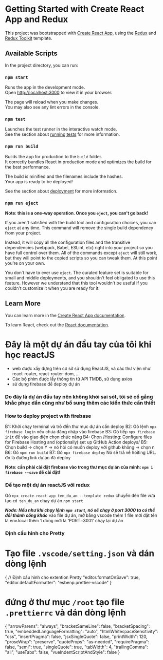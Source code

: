 # Getting Started with Create React App and Redux

This project was bootstrapped with [Create React App](https://github.com/facebook/create-react-app), using the [Redux](https://redux.js.org/) and [Redux Toolkit](https://redux-toolkit.js.org/) template.

## Available Scripts

In the project directory, you can run:

### `npm start`

Runs the app in the development mode.\
Open [http://localhost:3000](http://localhost:3000) to view it in your browser.

The page will reload when you make changes.\
You may also see any lint errors in the console.

### `npm test`

Launches the test runner in the interactive watch mode.\
See the section about [running tests](https://facebook.github.io/create-react-app/docs/running-tests) for more information.

### `npm run build`

Builds the app for production to the `build` folder.\
It correctly bundles React in production mode and optimizes the build for the best performance.

The build is minified and the filenames include the hashes.\
Your app is ready to be deployed!

See the section about [deployment](https://facebook.github.io/create-react-app/docs/deployment) for more information.

### `npm run eject`

**Note: this is a one-way operation. Once you `eject`, you can't go back!**

If you aren't satisfied with the build tool and configuration choices, you can `eject` at any time. This command will remove the single build dependency from your project.

Instead, it will copy all the configuration files and the transitive dependencies (webpack, Babel, ESLint, etc) right into your project so you have full control over them. All of the commands except `eject` will still work, but they will point to the copied scripts so you can tweak them. At this point you're on your own.

You don't have to ever use `eject`. The curated feature set is suitable for small and middle deployments, and you shouldn't feel obligated to use this feature. However we understand that this tool wouldn't be useful if you couldn't customize it when you are ready for it.

## Learn More

You can learn more in the [Create React App documentation](https://facebook.github.io/create-react-app/docs/getting-started).

To learn React, check out the [React documentation](https://reactjs.org/).

# Đây là một dự án đầu tay của tôi khi học reactJS

-   web được xấy dựng trên cơ sở sử dụng ReactJS, và các thư viện như
    react-router, react-router-dom, ...
-   Các bộ phim được lấy thông tin từ API TMDB, sử dụng axios
-   sử dụng firebase để deploy dự án

### Do đây là dự án đầu tay nên không khỏi sai sót, tôi sẽ cố gắng khắc phục dần cũng như bổ sung thêm các kiến thức cần thiết

### How to deploy project with firebase

B1: Khởi chạy terminal và trỏ đến thư mục dự án cần deploy
B2: Gõ lệnh `npx firebase login` nếu chưa đăng nhập vào firebase
B3: Gõ tiếp `npx firebase init` để vào giao diện chọn chức năng
B4: Chọn /Hosting: Configure files for Firebase Hosting and (optionally) set up
GitHub Action deploys/
B5: Chọn build -> chọn Y -> nó hỏi có muốn deploy với github không -> chọn n
B6: Gõ `npm run build`
B7: Gõ `npx firebase deploy`
Nó sẽ trả về hoiting URL. đó là đường link dự án đã deploy

**Note: cần phải cài đặt firebase vào trong thư mục dự án của minh: `npm i firebase --save` để cài đặt!**

### Để tạo một dự án reactJS với redux

Gõ `npx create-react-app ten_du_an --template redux`
chuyển đên file vừa tạo `cd ten_du_an`
chạy dự án `npm start`

**_Node: Nếu như khi chạy lệnh `npm start`, nó sẽ chạy ở port 3000 ta có thể dổi thành cổng khác_**
vào file dự án, mở bằng vscode
thêm 1 file mới đặt tên là env.local
thêm 1 dòng mới là 'PORT=3001'
chạy lại dự án

### Định cấu hình cho Pretty

# Tạo file `.vscode/setting.json` và dán dòng lệnh

{
// Định cấu hình cho extention Pretty
"editor.formatOnSave": true,
"editor.defaultFormatter": "esbenp.prettier-vscode"
}

# đứng ở thư mục `/root` tạo file `.prettierrc` và dán dòng lệnh

{
"arrowParens": "always",
"bracketSameLine": false,
"bracketSpacing": true,
"embeddedLanguageFormatting": "auto",
"htmlWhitespaceSensitivity": "css",
"insertPragma": false,
"jsxSingleQuote": false,
"printWidth": 120,
"proseWrap": "preserve",
"quoteProps": "as-needed",
"requirePragma": false,
"semi": true,
"singleQuote": true,
"tabWidth": 4,
"trailingComma": "all",
"useTabs": false,
"vueIndentScriptAndStyle": false
}
